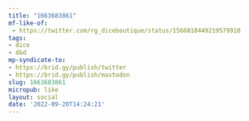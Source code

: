```yaml
---
title: "1663683861"
mf-like-of:
 - https://twitter.com/rg_diceboutique/status/1566810449219579910
tags:
- dice
- d&d
mp-syndicate-to:
- https://brid.gy/publish/twitter
- https://brid.gy/publish/mastodon
slug: 1663683861
micropub: like
layout: social
date: '2022-09-20T14:24:21'
---
```

